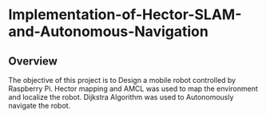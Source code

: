 # Implementation-of-Hector-SLAM-and-Autonomous-Navigation

## Overview
The objective of this project is to Design a mobile robot controlled by Raspberry Pi. Hector mapping and AMCL was used to
map the environment and localize the robot. Dijkstra Algorithm was used to Autonomously navigate the robot.

